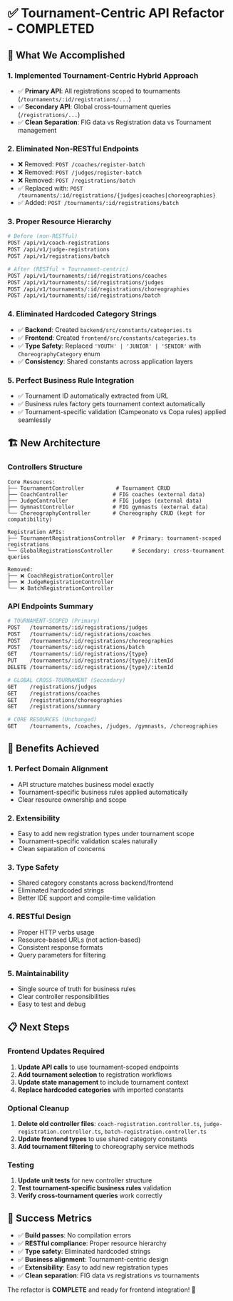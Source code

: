 # ✅ Tournament-Centric API Refactor - COMPLETED

## 🎯 What We Accomplished

### 1. **Implemented Tournament-Centric Hybrid Approach**
- ✅ **Primary API**: All registrations scoped to tournaments (`/tournaments/:id/registrations/...`)
- ✅ **Secondary API**: Global cross-tournament queries (`/registrations/...`)
- ✅ **Clean Separation**: FIG data vs Registration data vs Tournament management

### 2. **Eliminated Non-RESTful Endpoints**
- ❌ Removed: `POST /coaches/register-batch` 
- ❌ Removed: `POST /judges/register-batch`
- ❌ Removed: `POST /registrations/batch`
- ✅ Replaced with: `POST /tournaments/:id/registrations/{judges|coaches|choreographies}`
- ✅ Added: `POST /tournaments/:id/registrations/batch`

### 3. **Proper Resource Hierarchy**
```bash
# Before (non-RESTful)
POST /api/v1/coach-registrations
POST /api/v1/judge-registrations  
POST /api/v1/registrations/batch

# After (RESTful + Tournament-centric)
POST /api/v1/tournaments/:id/registrations/coaches
POST /api/v1/tournaments/:id/registrations/judges
POST /api/v1/tournaments/:id/registrations/choreographies
POST /api/v1/tournaments/:id/registrations/batch
```

### 4. **Eliminated Hardcoded Category Strings**
- ✅ **Backend**: Created `backend/src/constants/categories.ts`
- ✅ **Frontend**: Created `frontend/src/constants/categories.ts`
- ✅ **Type Safety**: Replaced `'YOUTH' | 'JUNIOR' | 'SENIOR'` with `ChoreographyCategory` enum
- ✅ **Consistency**: Shared constants across application layers

### 5. **Perfect Business Rule Integration**
- ✅ Tournament ID automatically extracted from URL
- ✅ Business rules factory gets tournament context automatically
- ✅ Tournament-specific validation (Campeonato vs Copa rules) applied seamlessly

## 🏗️ New Architecture

### Controllers Structure
```
Core Resources:
├── TournamentController          # Tournament CRUD
├── CoachController              # FIG coaches (external data)
├── JudgeController              # FIG judges (external data) 
├── GymnastController            # FIG gymnasts (external data)
└── ChoreographyController       # Choreography CRUD (kept for compatibility)

Registration APIs:
├── TournamentRegistrationsController  # Primary: tournament-scoped registrations
└── GlobalRegistrationsController      # Secondary: cross-tournament queries

Removed:
├── ❌ CoachRegistrationController     
├── ❌ JudgeRegistrationController     
└── ❌ BatchRegistrationController     
```

### API Endpoints Summary
```bash
# TOURNAMENT-SCOPED (Primary)
POST   /tournaments/:id/registrations/judges
POST   /tournaments/:id/registrations/coaches  
POST   /tournaments/:id/registrations/choreographies
POST   /tournaments/:id/registrations/batch
GET    /tournaments/:id/registrations/{type}
PUT    /tournaments/:id/registrations/{type}/:itemId
DELETE /tournaments/:id/registrations/{type}/:itemId

# GLOBAL CROSS-TOURNAMENT (Secondary) 
GET    /registrations/judges
GET    /registrations/coaches
GET    /registrations/choreographies
GET    /registrations/summary

# CORE RESOURCES (Unchanged)
GET    /tournaments, /coaches, /judges, /gymnasts, /choreographies
```

## 🚀 Benefits Achieved

### 1. **Perfect Domain Alignment**
- API structure matches business model exactly
- Tournament-specific business rules applied automatically
- Clear resource ownership and scope

### 2. **Extensibility**
- Easy to add new registration types under tournament scope
- Tournament-specific validation scales naturally
- Clean separation of concerns

### 3. **Type Safety** 
- Shared category constants across backend/frontend
- Eliminated hardcoded strings
- Better IDE support and compile-time validation

### 4. **RESTful Design**
- Proper HTTP verbs usage
- Resource-based URLs (not action-based)
- Consistent response formats
- Query parameters for filtering

### 5. **Maintainability**
- Single source of truth for business rules
- Clear controller responsibilities  
- Easy to test and debug

## 📋 Next Steps

### Frontend Updates Required
1. **Update API calls** to use tournament-scoped endpoints
2. **Add tournament selection** to registration workflows
3. **Update state management** to include tournament context
4. **Replace hardcoded categories** with imported constants

### Optional Cleanup
1. **Delete old controller files**: `coach-registration.controller.ts`, `judge-registration.controller.ts`, `batch-registration.controller.ts`
2. **Update frontend types** to use shared category constants
3. **Add tournament filtering** to choreography service methods

### Testing
1. **Update unit tests** for new controller structure
2. **Test tournament-specific business rules** validation
3. **Verify cross-tournament queries** work correctly

## 🎉 Success Metrics

- ✅ **Build passes**: No compilation errors
- ✅ **RESTful compliance**: Proper resource hierarchy
- ✅ **Type safety**: Eliminated hardcoded strings
- ✅ **Business alignment**: Tournament-centric design
- ✅ **Extensibility**: Easy to add new registration types
- ✅ **Clean separation**: FIG data vs registrations vs tournaments

The refactor is **COMPLETE** and ready for frontend integration! 🚀
